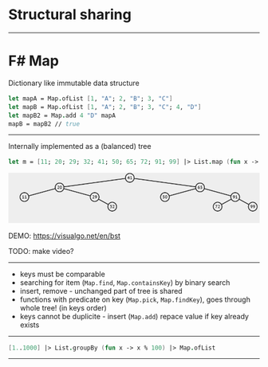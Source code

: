 <!-- header: '**F# Data Structures**' -->

# Structural sharing

---

# F# Map

Dictionary like immutable data structure

```fsharp
let mapA = Map.ofList [1, "A"; 2, "B"; 3, "C"]
let mapB = Map.ofList [1, "A"; 2, "B"; 3, "C"; 4, "D"]
let mapB2 = Map.add 4 "D" mapA
mapB = mapB2 // true
```

---

Internally implemented as a (balanced) tree

```fsharp
let m = [11; 20; 29; 32; 41; 50; 65; 72; 91; 99] |> List.map (fun x -> x, string x) |> Map.ofList
```

![Example tree](map1.png)

DEMO: https://visualgo.net/en/bst

TODO: make video?

---

- keys must be comparable
- searching for item (`Map.find`, `Map.containsKey`) by binary search
- insert, remove - unchanged part of tree is shared
- functions with predicate on key (`Map.pick`, `Map.findKey`), goes through whole tree! (in keys order)
- keys cannot be duplicite - insert (`Map.add`) repace value if key already exists

---

```fsharp
[1..1000] |> List.groupBy (fun x -> x % 100) |> Map.ofList
```

---
